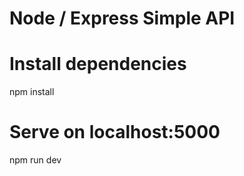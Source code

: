 # Node / Express Simple API

# Install dependencies
npm install

# Serve on localhost:5000
npm run dev
